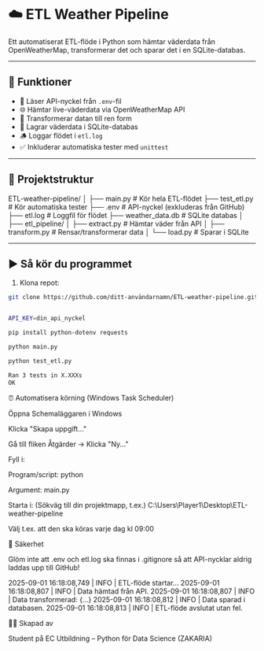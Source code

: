 # ☁️ ETL Weather Pipeline

Ett automatiserat ETL-flöde i Python som hämtar väderdata från OpenWeatherMap, transformerar det och sparar det i en SQLite-databas.

---

## 🔧 Funktioner

- 🔑 Läser API-nyckel från `.env`-fil
- 🌐 Hämtar live-väderdata via OpenWeatherMap API
- 🧹 Transformerar datan till ren form
- 💾 Lagrar väderdata i SQLite-databas
- 🪵 Loggar flödet i `etl.log`
- ✅ Inkluderar automatiska tester med `unittest`

---

## 📂 Projektstruktur



ETL-weather-pipeline/
│
├── main.py # Kör hela ETL-flödet
├── test_etl.py # Kör automatiska tester
├── .env # API-nyckel (exkluderas från GitHub)
├── etl.log # Loggfil för flödet
├── weather_data.db # SQLite databas
│
├── etl_pipeline/
│ ├── extract.py # Hämtar väder från API
│ ├── transform.py # Rensar/transformerar data
│ └── load.py # Sparar i SQLite


---

## ▶️ Så kör du programmet

1. Klona repot:
```bash
git clone https://github.com/ditt-användarnamn/ETL-weather-pipeline.git


API_KEY=din_api_nyckel

pip install python-dotenv requests

python main.py

python test_etl.py

Ran 3 tests in X.XXXs
OK


```

⏰ Automatisera körning (Windows Task Scheduler)

Öppna Schemaläggaren i Windows

Klicka "Skapa uppgift..."

Gå till fliken Åtgärder → Klicka "Ny..."

Fyll i:

Program/script:
python

Argument:
main.py

Starta i:
(Sökväg till din projektmapp, t.ex.)
C:\Users\Player1\Desktop\ETL-weather-pipeline

Välj t.ex. att den ska köras varje dag kl 09:00


🔐 Säkerhet

Glöm inte att .env och etl.log ska finnas i .gitignore så att API-nycklar aldrig laddas upp till GitHub!


2025-09-01 16:18:08,749 | INFO | ETL-flöde startar...
2025-09-01 16:18:08,807 | INFO | Data hämtad från API.
2025-09-01 16:18:08,807 | INFO | Data transformerad: {...}
2025-09-01 16:18:08,812 | INFO | Data sparad i databasen.
2025-09-01 16:18:08,813 | INFO | ETL-flöde avslutat utan fel.

👨‍💻 Skapad av

Student på EC Utbildning – Python för Data Science (ZAKARIA)


